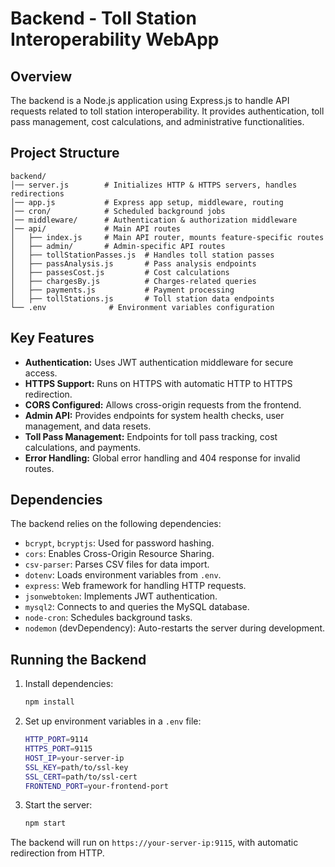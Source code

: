 # Backend - Toll Station Interoperability WebApp

## Overview
The backend is a Node.js application using Express.js to handle API requests related to toll station interoperability. It provides authentication, toll pass management, cost calculations, and administrative functionalities.

## Project Structure
```
backend/
│── server.js        # Initializes HTTP & HTTPS servers, handles redirections
│── app.js           # Express app setup, middleware, routing
│── cron/            # Scheduled background jobs
│── middleware/      # Authentication & authorization middleware
│── api/             # Main API routes
│   ├── index.js     # Main API router, mounts feature-specific routes
│   ├── admin/       # Admin-specific API routes
│   ├── tollStationPasses.js  # Handles toll station passes
│   ├── passAnalysis.js       # Pass analysis endpoints
│   ├── passesCost.js         # Cost calculations
│   ├── chargesBy.js          # Charges-related queries
│   ├── payments.js           # Payment processing
│   ├── tollStations.js       # Toll station data endpoints
└── .env              # Environment variables configuration
```

## Key Features
- **Authentication:** Uses JWT authentication middleware for secure access.
- **HTTPS Support:** Runs on HTTPS with automatic HTTP to HTTPS redirection.
- **CORS Configured:** Allows cross-origin requests from the frontend.
- **Admin API:** Provides endpoints for system health checks, user management, and data resets.
- **Toll Pass Management:** Endpoints for toll pass tracking, cost calculations, and payments.
- **Error Handling:** Global error handling and 404 response for invalid routes.

## Dependencies
The backend relies on the following dependencies:
- `bcrypt`, `bcryptjs`: Used for password hashing.
- `cors`: Enables Cross-Origin Resource Sharing.
- `csv-parser`: Parses CSV files for data import.
- `dotenv`: Loads environment variables from `.env`.
- `express`: Web framework for handling HTTP requests.
- `jsonwebtoken`: Implements JWT authentication.
- `mysql2`: Connects to and queries the MySQL database.
- `node-cron`: Schedules background tasks.
- `nodemon` (devDependency): Auto-restarts the server during development.

## Running the Backend
1. Install dependencies:
   ```sh
   npm install
   ```
2. Set up environment variables in a `.env` file:
   ```sh
   HTTP_PORT=9114
   HTTPS_PORT=9115
   HOST_IP=your-server-ip
   SSL_KEY=path/to/ssl-key
   SSL_CERT=path/to/ssl-cert
   FRONTEND_PORT=your-frontend-port
   ```
3. Start the server:
   ```sh
   npm start
   ```

The backend will run on `https://your-server-ip:9115`, with automatic redirection from HTTP.

